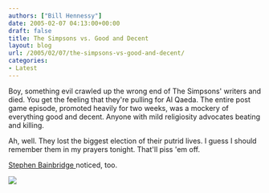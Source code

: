 ```yaml
---
authors: ["Bill Hennessy"]
date: 2005-02-07 04:13:00+00:00
draft: false
title: The Simpsons vs. Good and Decent
layout: blog
url: /2005/02/07/the-simpsons-vs-good-and-decent/
categories:
- Latest
---
```


Boy, something evil crawled up the wrong end of The Simpsons' writers and died. You get the feeling that they're pulling for Al Qaeda. The entire post game episode, promoted heavily for two weeks, was a mockery of everything good and decent. Anyone with mild religiosity advocates beating and killing.




Ah, well. They lost the biggest election of their putrid lives. I guess I should remember them in my prayers tonight. That'll piss 'em off. 




[Stephen Bainbridge ](https://www.professorbainbridge.com/2005/02/the_postsuper_b.html)noticed, too.

![](https://blog.billhennessy.com/aggbug.aspx?PostID=1034)

